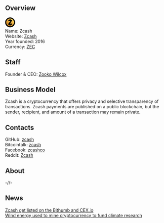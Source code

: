 ## Overview
   ![logo](logo/zcash.png)  
   Name: Zcash  
   Website: [Zcash](https://z.cash)  
   Year founded: 2016  
   Currency: [ZEC](https://coinmarketcap.com/currencies/zcash/)  
## Staff
   Founder & CEO: [Zooko Wilcox](../people/zooko_wilcox.md)  
## Business Model
   Zcash is a cryptocurrency that offers privacy and selective transparency of transactions. Zcash payments are published on a public blockchain, but the sender, recipient, and amount of a transaction may remain private.
## Contacts
   GitHub: [zcash](https://github.com/zcash)  
   Bitcointalk: [zcash](https://bitcointalk.org/index.php?topic=1342065.0)  
   Facebook: [zcashco](https://www.facebook.com/zcashco/)   
   Reddit: [Zcash](https://www.reddit.com/r/zec/)  
## About
-//-

## News
[Zcash get listed on the Bithumb and CEX.io](../news/zcash_05-10-17.md)  
[Wind energy used to mine cryptocurrency to fund climate research](../news/zcash-19-09-2017.md)  
